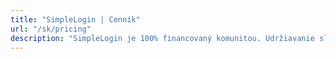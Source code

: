```yaml
---
title: "SimpleLogin | Cenník"
url: "/sk/pricing"
description: "SimpleLogin je 100% financovaný komunitou. Udržiavanie služby a vývoj nových funkcií závisí od vašej podpory."
---
```


